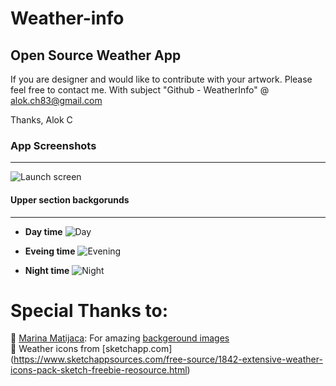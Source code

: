 # Weather-info

Open Source Weather App
------------------------------

If you are designer and would like to contribute with your artwork. Please feel free to contact me. 
With subject "Github - WeatherInfo" @ alok.ch83@gmail.com

Thanks,
Alok C

### App Screenshots
---------------------------
![Launch screen](https://github.com/alokc83/WeatherInfo/blob/master/AppScreenshots/LaunchScreen.png?raw=true)

#### Upper section backgorunds
------------------------------------
* **Day time** 
![Day](https://github.com/alokc83/WeatherInfo/blob/master/AppScreenshots/Sun-Day.png?raw=true)

* **Eveing time** 
![Evening](https://github.com/alokc83/WeatherInfo/blob/master/AppScreenshots/Blood-evening.png?raw=true)

* **Night time** 
![Night](https://github.com/alokc83/WeatherInfo/blob/master/AppScreenshots/Moon-night.png?raw=true)


# Special Thanks to: 
🏀 [Marina Matijaca](https://dribbble.com/Marina_Matijaca): For amazing [backgeround images](https://dribbble.com/shots/2227157-Free-iPhone-Backgrounds)
<br>
💎 Weather icons from [sketchapp.com] (https://www.sketchappsources.com/free-source/1842-extensive-weather-icons-pack-sketch-freebie-reosource.html)